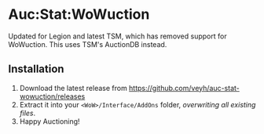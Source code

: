 # Auc:Stat:WoWuction

Updated for Legion and latest TSM, which has removed support for WoWuction. This uses TSM's AuctionDB instead.

## Installation

1. Download the latest release from https://github.com/veyh/auc-stat-wowuction/releases
2. Extract it into your `<WoW>/Interface/AddOns` folder, *overwriting all existing files*.
3. Happy Auctioning!

